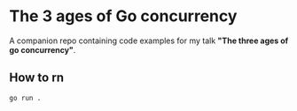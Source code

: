 # The 3 ages of Go concurrency
A companion repo containing code examples for my talk **"The three ages of go concurrency"**.

## How to rn
`go run .`
